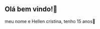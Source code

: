 ## Olá bem vindo!👋
meu nome e Hellen cristina, tenho 15 anos💚

<!--
Sou estudante na escola, E.E parque Jurema 3.
estou desenvolvendo na linguagem GitHub
Here are some ideas to get you started:


- 🌱 I’m currently learning ...
- 👯 I’m looking to collaborate on ...
- 🤔 I’m looking for help with ...
- 💬 Ask me about ...
- 📫 How to reach me: ...
- 😄 Pronouns: ...
- ⚡ Fun fact: ...
-->
